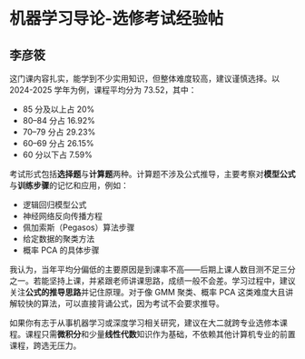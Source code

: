# 机器学习导论-选修考试经验帖

## 李彦筱

这门课内容扎实，能学到不少实用知识，但整体难度较高，建议谨慎选择。以 2024-2025 学年为例，课程平均分为 73.52，其中：

* 85 分及以上占 20%
* 80–84 分占 16.92%
* 70–79 分占 29.23%
* 60–69 分占 26.15%
* 60 分以下占 7.59%

考试形式包括**选择题**与**计算题**两种。计算题不涉及公式推导，主要考察对**模型公式**与**训练步骤**的记忆和应用，例如：

* 逻辑回归模型公式
* 神经网络反向传播方程
* 佩加索斯（Pegasos）算法步骤
* 给定数据的聚类方法
* 概率 PCA 的具体步骤

我认为，当年平均分偏低的主要原因是到课率不高——后期上课人数目测不足三分之一。若能坚持上课，并紧跟老师讲课思路，成绩一般不会差。学习过程中，建议关注**公式的推导思路**并记住原理。对于像 GMM 聚类、概率 PCA 这类难度大且讲解较快的算法，可以直接背诵公式，因为考试不会要求推导。

如果你有志于从事机器学习或深度学习相关研究，建议在大二就跨专业选修本课程。课程只需**微积分**和少量**线性代数**知识作为基础，不依赖其他计算机专业的前置课程，跨选无压力。
